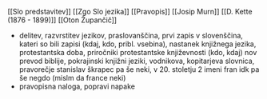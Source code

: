 [[Slo predstavitev]]
[[Zgo Slo jezika]]
[[Pravopis]]
[[Josip Murn]]
[[D. Kette (1876 - 1899)]]
[[Oton Župančič]]


- delitev, razvrstitev jezikov, praslovanščina, prvi zapis v slovenščina, kateri so bili zapisi (kdaj, kdo, pribl. vsebina), nastanek knjižnega jezika, protestantska doba, priročniki protestantske književnosti (kdo, kdaj) nov prevod biblije, pokrajinski knjižni jeziki, vodnikova, kopitarjeva slovnica, pravorečje stanislav škrapec pa še neki, v 20. stoletju 2 imeni fran idk pa še negdo (mislm da france neki)
- pravopisna naloga, popravi napake
